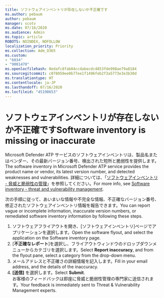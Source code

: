 ```yaml
---
title: ソフトウェアインベントリが存在しないか不正確です
ms.author: pebaum
author: pebaum
manager: scotv
ms.date: 07/16/2020
ms.audience: Admin
ms.topic: article
ROBOTS: NOINDEX, NOFOLLOW
localization_priority: Priority
ms.collection: Adm_O365
ms.custom:
- "6034"
- "9001470"
ms.openlocfilehash: 0edafc8fab84ccdabecdc4853fde998ae79a8184
ms.sourcegitcommit: c078058ee0b77ee1f1496feb2f3a5773e3e3b30d
ms.translationtype: HT
ms.contentlocale: ja-JP
ms.lasthandoff: 07/16/2020
ms.locfileid: "45198653"
---
```

# <a name="software-inventory-is-missing-or-inaccurate"></a><span data-ttu-id="ff311-102">ソフトウェアインベントリが存在しないか不正確です</span><span class="sxs-lookup"><span data-stu-id="ff311-102">Software inventory is missing or inaccurate</span></span>

<span data-ttu-id="ff311-103">Microsoft Defender ATP サービスのソフトウェアインベントリは、製品名またはベンダー、その最新バージョン番号、検出された短所と脆弱性を提供します。</span><span class="sxs-lookup"><span data-stu-id="ff311-103">The software inventory in Microsoft Defender ATP service provides the product name or vendor, its latest version number, and detected weaknesses and vulnerabilities.</span></span> <span data-ttu-id="ff311-104">詳細については、「[ソフトウェアインベントリ - 脅威と脆弱性の管理](https://docs.microsoft.com/windows/security/threat-protection/microsoft-defender-atp/tvm-software-inventory)」を参照してください。</span><span class="sxs-lookup"><span data-stu-id="ff311-104">For more info, see [Software inventory - threat and vulnerability management](https://docs.microsoft.com/windows/security/threat-protection/microsoft-defender-atp/tvm-software-inventory).</span></span>

<span data-ttu-id="ff311-105">次の手順に従って、あいまいな情報や不完全な情報、不正確なバージョン番号、修正されたソフトウェアインベントリ情報を報告できます。</span><span class="sxs-lookup"><span data-stu-id="ff311-105">You can report vague or incomplete information, inaccurate version numbers, or remediated software inventory information by following these steps.</span></span>  

1. <span data-ttu-id="ff311-106">ソフトウェアフライアウトを開き、[ソフトウェアインベントリ]ページでアプリケーションを選択します。</span><span class="sxs-lookup"><span data-stu-id="ff311-106">Open the software flyout, and select the application on the Software inventory page.</span></span>
2. <span data-ttu-id="ff311-107">[**不正確なレポート**]を選択し、フライアウトウィンドウのドロップダウンメニューからカテゴリを選択します。</span><span class="sxs-lookup"><span data-stu-id="ff311-107">Select **Report inaccuracy**, and from the flyout pane, select a category from the drop-down menu.</span></span>
3. <span data-ttu-id="ff311-108">メールアドレスと不正確さの詳細情報を記入します。</span><span class="sxs-lookup"><span data-stu-id="ff311-108">Fill in your email address, and the details of the inaccuracy.</span></span>
4. <span data-ttu-id="ff311-109">**[送信]** を選択します。</span><span class="sxs-lookup"><span data-stu-id="ff311-109">Select **Submit**.</span></span></br>
    <span data-ttu-id="ff311-110">お客様のフィードバックは即座に脅威と脆弱性管理の専門家に送信されます。</span><span class="sxs-lookup"><span data-stu-id="ff311-110">Your feedback is immediately sent to Threat & Vulnerability Management experts.</span></span>